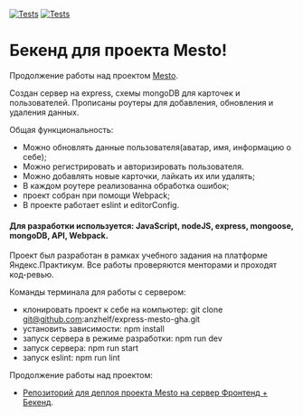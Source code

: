 [![Tests](../../actions/workflows/tests-13-sprint.yml/badge.svg)](../../actions/workflows/tests-13-sprint.yml) [![Tests](../../actions/workflows/tests-14-sprint.yml/badge.svg)](../../actions/workflows/tests-14-sprint.yml)

# Бекенд для проекта Mesto!

Продолжение работы над проектом [Mesto](https://github.com/anzhelf/mesto-react).

Создан сервер на express, схемы mongoDB для карточек и пользователей.
Прописаны роутеры для добавления, обновления и удаления данных.

Общая функциональность:

- Можно обновлять данные пользователя(аватар, имя, информацию о себе);
- Можно регистрировать и авторизировать пользователя.
- Можно добавлять новые карточки, лайкать их или удалять;
- В каждом роутере реализованна обработка ошибок;
- проект собран при помощи Webpack;
- В проекте работает eslint и editorConfig.

#### Для разработки используется: JavaScript, nodeJS, express, mongoose, mongoDB, API, Webpack.

Проект был разработан в рамках учебного задания на платформе Яндекс.Практикум. Все работы проверяются менторами и проходят код-ревью.

Команды терминала для работы с сервером:

- клонировать проект к себе на компьютер: git clone git@github.com:anzhelf/express-mesto-gha.git
- установить зависимости: npm install
- запуск сервера в режиме разработки: npm run dev
- запуск сервера: npm run start
- запуск eslint: npm run lint

Продолжение работы над проектом:

- [Репозиторий для деплоя проекта Mesto на сервер Фронтенд + Бекенд](https://github.com/anzhelf/react-mesto-api-full-gha).
